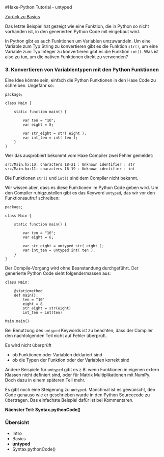 #Haxe-Python Tutorial - untyped



[Zurück zu Basics]()

Das letzte Beispiel hat gezeigt wie eine Funktion, die in Python so nicht vorhanden ist, in den generierten Python Code mit eingebaut wird.

In Python gibt es auch Funktionen um Variablen umzuwandeln. Um eine Variable zum Typ String zu konvertieren gibt es die Funktion `str()`, um eine Variable zum Typ Integer zu konvertieren gibt es die Funktion `int()`. Was ist also zu tun, um die nativen Funktionen direkt zu verwenden?

<h3>3. Konvertieren von Variablentypen mit den Python Funktionen</h3>

Eine Idee könnte sein, einfach die Python Funktionen in den Haxe Code zu schreiben. Ungefähr so:

    package;
    
    class Main {
    	
    	static function main() {
    		
    		var ten = "10";
    		var eight = 8;
    		
    		var str_eight = str( eight );
    		var int_ten = int( ten );
    	}
    }

Wer das ausprobiert bekommt vom Haxe Compiler zwei Fehler gemeldet:

    src/Main.hx:10: characters 18-21 : Unknown identifier : str  
    src/Main.hx:11: characters 16-19 : Unknown identifier : int
    
Die Funktionen `str()` und `int()` sind dem Compiler nicht bekannt.

Wir wissen aber, dass es diese Funktionen im Python Code geben wird. Um den Compiler ruhigzustellen gibt es das Keyword `untyped`, das wir vor den Funktionsaufruf schreiben:

    package;
    
    class Main {
    	
    	static function main() {
    		
    		var ten = "10";
    		var eight = 8;
    		
    		var str_eight = untyped str( eight );
    		var int_ten = untyped int( ten );
    	}
    }

Der Compile-Vorgang wird ohne Beanstandung durchgeführt. Der generierte Python Code sieht folgendermassen aus:

    class Main:
    
    	@staticmethod
    	def main():
    		ten = "10"
    		eight = 8
    		str_eight = str(eight)
    		int_ten = int(ten)
    
    Main.main()
    
Bei Benutzung des `untyped` Keywords ist zu beachten, dass der Compiler den nachfolgenden Teil nicht auf Fehler überprüft.

Es wird nicht überprüft  

* ob Funktionen oder Variablen deklariert sind
* ob die Typen der Funktion oder der Variablen korrekt sind

Andere Beispiele für `untyped` gibt es z.B. wenn Funktionen in eigenen extern Klassen nicht definiert sind, oder für Matrix Multiplikationen mit NumPy. Doch dazu in einem späteren Teil mehr.

Es gibt noch eine Steigerung zu `untyped`. Manchmal ist es gewünscht, den Code genauso wie er geschrieben wurde in den Python Sourcecode zu übertragen. Das einfachste Beispiel dafür ist bei Kommentaren.

**Nächster Teil: Syntax.pythonCode()**

   
<h3>Übersicht</h3>

* Intro
* Basics
* **untyped**
* Syntax.pythonCode()